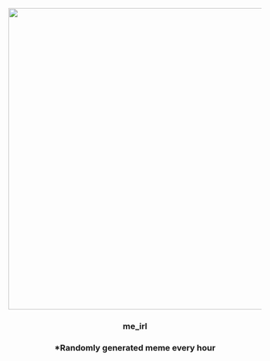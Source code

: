 <p align="center">
        <img src="https://i.redd.it/th7piq3cdel81.jpg" width="600" height="600">
        </p>
        <h3 align="center">me_irl</h3>
        <h3 align="center">*Randomly generated meme every hour</h3>
    